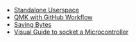 * [Standalone Userspace](qmk/userspace.md)
* [QMK with GitHub Workflow](qmk/workflow.md)
* [Saving Bytes](qmk/savingbytes.md)
* [Visual Guide to socket a Microcontroller](socket-mcu.md)
